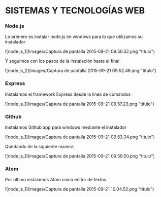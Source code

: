 # **SISTEMAS Y TECNOLOGÍAS WEB**

### **Node.js**

<p>Lo primero es instalar node.js en windows para lo que utilizamos su instalador:</p>

![node.js_1](images/Captura de pantalla 2015-09-21 09.50.32.png "titulo")

<p>Y seguimos con los pasos de la instalación hasta el final:</p>

![node.js_2](images/Captura de pantalla 2015-09-21 09.52.46.png "titulo")

### **Express**

<p>Instalamos el framework Express desde la linea de comandos</p>

![node.js_1](images/Captura de pantalla 2015-09-21 09.57.23.png "titulo")

### **Github**

<p>Instalamos Github app para windows mediante el instalador</p>

![node.js_1](images/Captura de pantalla 2015-09-21 09.53.34.png "titulo")

<p>Quedando de la siguiente manera</p>

![node.js_1](images/Captura de pantalla 2015-09-21 09.59.50.png "titulo")

### **Atom**

<p>Por ultimo instalamos Atom como editor de textos</p>

![node.js_1](images/Captura de pantalla 2015-09-21 10.04.52.png "titulo")
